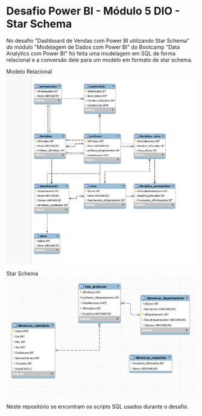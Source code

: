 # Desafio Power BI - Módulo 5 DIO - Star Schema

No desafio "Dashboard de Vendas com Power BI utilizando Star Schema" do módulo "Modelagem de Dados com Power BI" do Bootcamp "Data Analytics com Power BI" foi feita uma modelagem em SQL de forma relacional e a conversão dele para um modelo em formato de star schema.

Modelo Relacional
![POWERBI](modelagem_inicial.jpg)

Star Schema
![POWERBI](modelagem_final.jpg)

Neste repositório se encontram os scripts SQL usados durante o desafio.
